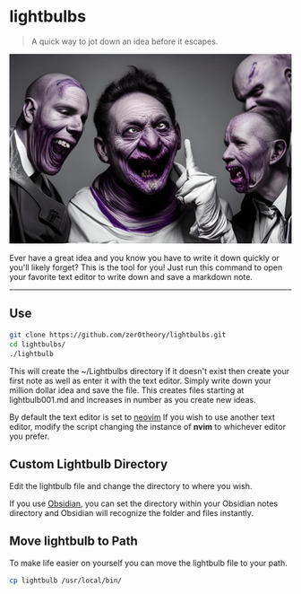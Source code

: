 # lightbulbs

> A quick way to jot down an idea before it escapes.

![brilliant!](brilliant.png)

Ever have a great idea and you know you have to write it down quickly or you'll likely forget? This is the tool for you!
Just run this command to open your favorite text editor to write down and save a markdown note. 

---

## Use

```sh
git clone https://github.com/zer0theory/lightbulbs.git
cd lightbulbs/
./lightbulb
```
This will create the ~/Lightbulbs directory if it doesn't exist then create your first note as well as enter it with the text editor. Simply write down your million dollar idea and save the file. This creates files starting at lightbulb001.md and increases in number as you create new ideas.

By default the text editor is set to [neovim](https://neovim.io/) If you wish to use another text editor, modify the script changing the instance of **nvim** to whichever editor you prefer.


## Custom Lightbulb Directory

Edit the lightbulb file and change the directory to where you wish.

If you use [Obsidian](https://obsidian.md), you can set the directory within your Obsidian notes directory and Obsidian will recognize the folder and files instantly.

## Move lightbulb to Path

To make life easier on yourself you can move the lightbulb file to your path.

```sh
cp lightbulb /usr/local/bin/
```
